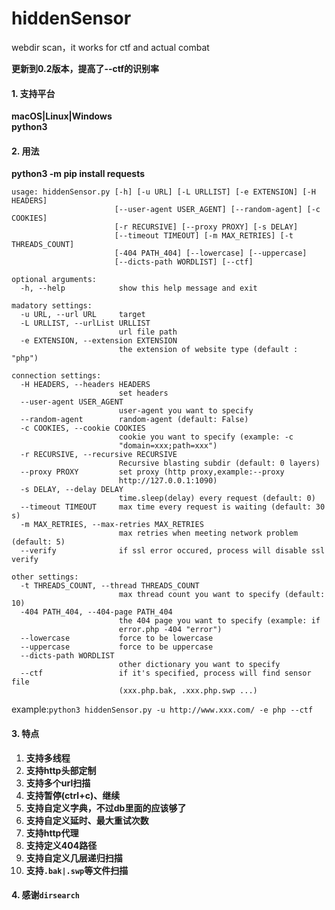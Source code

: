 # hiddenSensor
webdir scan，it works for ctf and actual combat

**更新到0.2版本，提高了--ctf的识别率**

#### 1. 支持平台      
**macOS|Linux|Windows**  
**python3**

#### 2. 用法    
**python3 -m pip install requests**
```
usage: hiddenSensor.py [-h] [-u URL] [-L URLLIST] [-e EXTENSION] [-H HEADERS]
                       [--user-agent USER_AGENT] [--random-agent] [-c COOKIES]
                       [-r RECURSIVE] [--proxy PROXY] [-s DELAY]
                       [--timeout TIMEOUT] [-m MAX_RETRIES] [-t THREADS_COUNT]
                       [-404 PATH_404] [--lowercase] [--uppercase]
                       [--dicts-path WORDLIST] [--ctf]

optional arguments:
  -h, --help            show this help message and exit

madatory settings:
  -u URL, --url URL     target
  -L URLLIST, --urlList URLLIST
                        url file path
  -e EXTENSION, --extension EXTENSION
                        the extension of website type (default : "php")

connection settings:
  -H HEADERS, --headers HEADERS
                        set headers
  --user-agent USER_AGENT
                        user-agent you want to specify
  --random-agent        random-agent (default: False)
  -c COOKIES, --cookie COOKIES
                        cookie you want to specify (example: -c
                        "domain=xxx;path=xxx")
  -r RECURSIVE, --recursive RECURSIVE
                        Recursive blasting subdir (default: 0 layers)
  --proxy PROXY         set proxy (http proxy,example:--proxy
                        http://127.0.0.1:1090)
  -s DELAY, --delay DELAY
                        time.sleep(delay) every request (default: 0)
  --timeout TIMEOUT     max time every request is waiting (default: 30 s)
  -m MAX_RETRIES, --max-retries MAX_RETRIES
                        max retries when meeting network problem (default: 5)
  --verify              if ssl error occured, process will disable ssl verify

other settings:
  -t THREADS_COUNT, --thread THREADS_COUNT
                        max thread count you want to specify (default: 10)
  -404 PATH_404, --404-page PATH_404
                        the 404 page you want to specify (example: if
                        error.php -404 "error")
  --lowercase           force to be lowercase
  --uppercase           force to be uppercase
  --dicts-path WORDLIST
                        other dictionary you want to specify
  --ctf                 if it's specified, process will find sensor file
                        (xxx.php.bak, .xxx.php.swp ...)
```   
example:`python3 hiddenSensor.py -u http://www.xxx.com/ -e php --ctf`

#### 3. 特点    
1. **支持多线程**   
2. **支持http头部定制**   
3. **支持多个url扫描**
4. **支持暂停(ctrl+c)、继续**
5. **支持自定义字典，不过db里面的应该够了**
6. **支持自定义延时、最大重试次数**
7. **支持http代理**
8. **支持定义404路径**
9. **支持自定义几层递归扫描**
10. **支持`.bak|.swp`等文件扫描**      

#### 4. 感谢`dirsearch`
